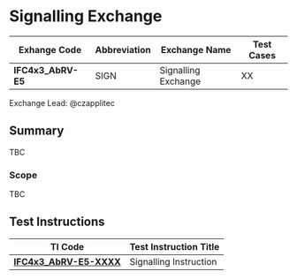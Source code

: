 # Signalling Exchange

| Exhange Code       | Abbreviation | Exchange Name       | Test Cases |
|--------------------|--------------|---------------------|------------|
| **IFC4x3_AbRV-E5** | SIGN         | Signalling Exchange | XX         |

Exchange Lead: @czapplitec

## Summary

TBC

### Scope

TBC

## Test Instructions

| TI Code                           | Test Instruction Title             |
|-----------------------------------|------------------------------------|
| [**IFC4x3_AbRV-E5-XXXX**](./XXXX) | Signalling Instruction             |
  